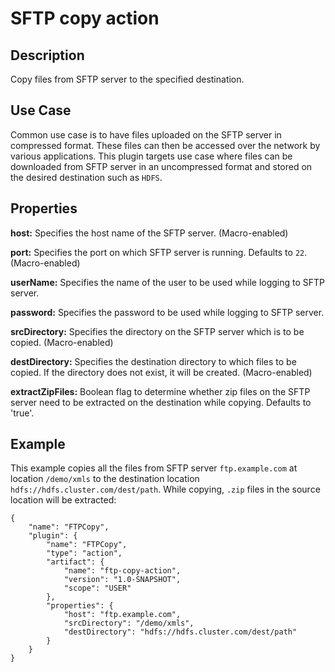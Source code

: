# SFTP copy action


Description
-----------
Copy files from SFTP server to the specified destination.


Use Case
--------
Common use case is to have files uploaded on the SFTP server in compressed format. These files can then
be accessed over the network by various applications. This plugin targets use case where files can be downloaded
from SFTP server in an uncompressed format and stored on the desired destination such as `HDFS`.


Properties
----------
**host:** Specifies the host name of the SFTP server. (Macro-enabled)

**port:** Specifies the port on which SFTP server is running. Defaults to `22`. (Macro-enabled)

**userName:** Specifies the name of the user to be used while logging to SFTP server.

**password:** Specifies the password to be used while logging to SFTP server.

**srcDirectory:** Specifies the directory on the SFTP server which is to be copied. (Macro-enabled)

**destDirectory:** Specifies the destination directory to which files to be copied. If the directory does not exist,
it will be created. (Macro-enabled)

**extractZipFiles:** Boolean flag to determine whether zip files on the SFTP server need to be extracted on
the destination while copying. Defaults to 'true'.


Example
-------
This example copies all the files from SFTP server `ftp.example.com` at location `/demo/xmls` to
the destination location `hdfs://hdfs.cluster.com/dest/path`. While copying, `.zip` files in the source
location will be extracted:

    {
        "name": "FTPCopy",
        "plugin": {
            "name": "FTPCopy",
            "type": "action",
            "artifact": {
                "name": "ftp-copy-action",
                "version": "1.0-SNAPSHOT",
                "scope": "USER"
            },
            "properties": {
                "host": "ftp.example.com",
                "srcDirectory": "/demo/xmls",
                "destDirectory": "hdfs://hdfs.cluster.com/dest/path"
            }
        }
    }
